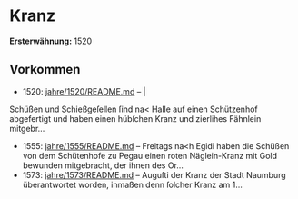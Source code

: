 # Kranz

**Ersterwähnung:** 1520

## Vorkommen
- 1520: [jahre/1520/README.md](../jahre/1520/README.md) – |

Schüßen und Schießgeſellen ſind na< Halle auf einen
Schützenhof abgefertigt und haben einen hübſchen Kranz
und zierlihes Fähnlein mitgebr...
- 1555: [jahre/1555/README.md](../jahre/1555/README.md) – Freitags na<h Egidi haben die Schüßen von dem
Schütenhofe zu Pegau einen roten Näglein-Kranz mit
Gold bewunden mitgebracht, der ihnen des Or...
- 1573: [jahre/1573/README.md](../jahre/1573/README.md) – Auguſti der Kranz der Stadt
Naumburg überantwortet worden, inmaßen denn ſolcher
Kranz am 1...
